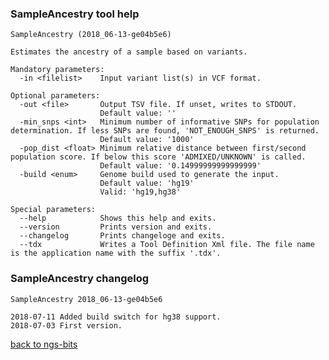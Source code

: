 ### SampleAncestry tool help
	SampleAncestry (2018_06-13-ge04b5e6)
	
	Estimates the ancestry of a sample based on variants.
	
	Mandatory parameters:
	  -in <filelist>    Input variant list(s) in VCF format.
	
	Optional parameters:
	  -out <file>       Output TSV file. If unset, writes to STDOUT.
	                    Default value: ''
	  -min_snps <int>   Minimum number of informative SNPs for population determination. If less SNPs are found, 'NOT_ENOUGH_SNPS' is returned.
	                    Default value: '1000'
	  -pop_dist <float> Minimum relative distance between first/second population score. If below this score 'ADMIXED/UNKNOWN' is called.
	                    Default value: '0.14999999999999999'
	  -build <enum>     Genome build used to generate the input.
	                    Default value: 'hg19'
	                    Valid: 'hg19,hg38'
	
	Special parameters:
	  --help            Shows this help and exits.
	  --version         Prints version and exits.
	  --changelog       Prints changeloge and exits.
	  --tdx             Writes a Tool Definition Xml file. The file name is the application name with the suffix '.tdx'.
	
### SampleAncestry changelog
	SampleAncestry 2018_06-13-ge04b5e6
	
	2018-07-11 Added build switch for hg38 support.
	2018-07-03 First version.
[back to ngs-bits](https://github.com/imgag/ngs-bits)